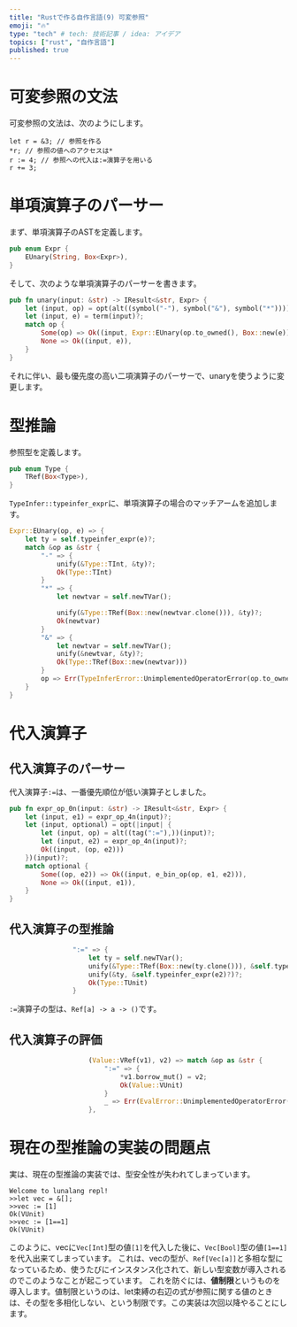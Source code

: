 ```yaml
---
title: "Rustで作る自作言語(9) 可変参照"
emoji: "🔥"
type: "tech" # tech: 技術記事 / idea: アイデア
topics: ["rust", "自作言語"]
published: true
---
```

# 可変参照の文法
可変参照の文法は、次のようにします。
```
let r = &3; // 参照を作る
*r; // 参照の値へのアクセスは*
r := 4; // 参照への代入は:=演算子を用いる
r += 3;
```

# 単項演算子のパーサー
まず、単項演算子のASTを定義します。

```rust
pub enum Expr {
    EUnary(String, Box<Expr>),
}
```

そして、次のような単項演算子のパーサーを書きます。
```rust
pub fn unary(input: &str) -> IResult<&str, Expr> {
    let (input, op) = opt(alt((symbol("-"), symbol("&"), symbol("*"))))(input)?;
    let (input, e) = term(input)?;
    match op {
        Some(op) => Ok((input, Expr::EUnary(op.to_owned(), Box::new(e)))),
        None => Ok((input, e)),
    }
}
```

それに伴い、最も優先度の高い二項演算子のパーサーで、unaryを使うように変更します。

# 型推論
参照型を定義します。
```rust
pub enum Type {
    TRef(Box<Type>),
}
```

`TypeInfer::typeinfer_expr`に、単項演算子の場合のマッチアームを追加します。
```rust
Expr::EUnary(op, e) => {
    let ty = self.typeinfer_expr(e)?;
    match &op as &str {
        "-" => {
            unify(&Type::TInt, &ty)?;
            Ok(Type::TInt)
        }
        "*" => {
            let newtvar = self.newTVar();

            unify(&Type::TRef(Box::new(newtvar.clone())), &ty)?;
            Ok(newtvar)
        }
        "&" => {
            let newtvar = self.newTVar();
            unify(&newtvar, &ty)?;
            Ok(Type::TRef(Box::new(newtvar)))
        }
        op => Err(TypeInferError::UnimplementedOperatorError(op.to_owned())),
    }
}
```

# 代入演算子
## 代入演算子のパーサー
代入演算子`:=`は、一番優先順位が低い演算子としました。
```rust
pub fn expr_op_0n(input: &str) -> IResult<&str, Expr> {
    let (input, e1) = expr_op_4n(input)?;
    let (input, optional) = opt(|input| {
        let (input, op) = alt((tag(":="),))(input)?;
        let (input, e2) = expr_op_4n(input)?;
        Ok((input, (op, e2)))
    })(input)?;
    match optional {
        Some((op, e2)) => Ok((input, e_bin_op(op, e1, e2))),
        None => Ok((input, e1)),
    }
}
```
## 代入演算子の型推論
```rust
                ":=" => {
                    let ty = self.newTVar();
                    unify(&Type::TRef(Box::new(ty.clone())), &self.typeinfer_expr(e1)?)?;
                    unify(&ty, &self.typeinfer_expr(e2)?)?;
                    Ok(Type::TUnit)
                }
```
`:=`演算子の型は、`Ref[a] -> a -> ()`です。

## 代入演算子の評価
```rust
                    (Value::VRef(v1), v2) => match &op as &str {
                        ":=" => {
                            *v1.borrow_mut() = v2;
                            Ok(Value::VUnit)
                        }
                        _ => Err(EvalError::UnimplementedOperatorError(op)),
                    },
```

# 現在の型推論の実装の問題点
実は、現在の型推論の実装では、型安全性が失われてしまっています。
```
Welcome to lunalang repl!
>>let vec = &[];
>>vec := [1]
Ok(VUnit)
>>vec := [1==1]
Ok(VUnit)
```
このように、vecに`Vec[Int]`型の値`[1]`を代入した後に、`Vec[Bool]`型の値`[1==1]`を代入出来てしまっています。
これは、vecの型が、`Ref[Vec[a]]`と多相な型になっているため、使うたびにインスタンス化されて、新しい型変数が導入されるのでこのようなことが起こっています。
これを防ぐには、**値制限**というものを導入します。値制限というのは、let束縛の右辺の式が参照に関する値のときは、その型を多相化しない、という制限です。この実装は次回以降やることにします。
